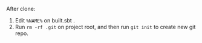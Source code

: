 After clone:
1. Edit `%NAME%` on built.sbt .
2. Run `rm -rf .git` on project root, and then run `git init` to create new git repo.